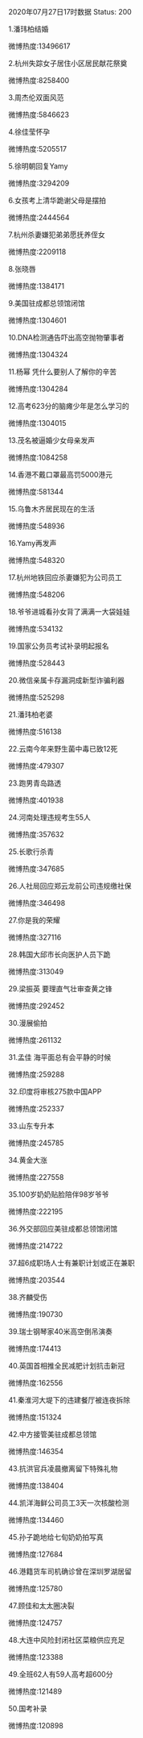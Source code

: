 2020年07月27日17时数据
Status: 200

1.潘玮柏结婚

微博热度:13496617

2.杭州失踪女子居住小区居民献花祭奠

微博热度:8258400

3.周杰伦双面风范

微博热度:5846623

4.徐佳莹怀孕

微博热度:5205517

5.徐明朝回复Yamy

微博热度:3294209

6.女孩考上清华跪谢父母是摆拍

微博热度:2444564

7.杭州杀妻嫌犯弟弟愿抚养侄女

微博热度:2209118

8.张晓唇

微博热度:1384171

9.美国驻成都总领馆闭馆

微博热度:1304601

10.DNA检测通告吓出高空抛物肇事者

微博热度:1304324

11.杨幂 凭什么要别人了解你的辛苦

微博热度:1304284

12.高考623分的脑瘫少年是怎么学习的

微博热度:1304015

13.茂名被逼婚少女母亲发声

微博热度:1084258

14.香港不戴口罩最高罚5000港元

微博热度:581344

15.乌鲁木齐居民现在的生活

微博热度:548936

16.Yamy再发声

微博热度:548320

17.杭州地铁回应杀妻嫌犯为公司员工

微博热度:548206

18.爷爷进城看孙女背了满满一大袋娃娃

微博热度:534132

19.国家公务员考试补录明起报名

微博热度:528443

20.微信亲属卡存漏洞成新型诈骗利器

微博热度:525298

21.潘玮柏老婆

微博热度:516138

22.云南今年来野生菌中毒已致12死

微博热度:479307

23.跑男青岛路透

微博热度:401938

24.河南处理违规考生55人

微博热度:357632

25.长歌行杀青

微博热度:347685

26.人社局回应郑云龙前公司违规缴社保

微博热度:346498

27.你是我的荣耀

微博热度:327116

28.韩国大邱市长向医护人员下跪

微博热度:313049

29.梁振英 要理直气壮审查黄之锋

微博热度:292452

30.漫展偷拍

微博热度:261132

31.孟佳 海平面总有会平静的时候

微博热度:259288

32.印度将审核275款中国APP

微博热度:252337

33.山东专升本

微博热度:245785

34.黄金大涨

微博热度:227558

35.100岁奶奶贴脸陪伴98岁爷爷

微博热度:222195

36.外交部回应美驻成都总领馆闭馆

微博热度:214722

37.超6成职场人士有兼职计划或正在兼职

微博热度:203544

38.齐麟受伤

微博热度:190730

39.瑞士钢琴家40米高空倒吊演奏

微博热度:174413

40.英国首相推全民减肥计划抗击新冠

微博热度:162556

41.秦淮河大堤下的违建餐厅被连夜拆除

微博热度:151324

42.中方接管美驻成都总领馆

微博热度:146354

43.抗洪官兵凌晨撤离留下特殊礼物

微博热度:138404

44.凯洋海鲜公司员工3天一次核酸检测

微博热度:134460

45.孙子跪地给七旬奶奶拍写真

微博热度:127684

46.港籍货车司机确诊曾在深圳罗湖居留

微博热度:125780

47.顾佳和太太圈决裂

微博热度:124757

48.大连中风险封闭社区菜粮供应充足

微博热度:123388

49.全班62人有59人高考超600分

微博热度:121489

50.国考补录

微博热度:120898


